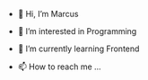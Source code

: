 - 👋 Hi, I’m Marcus
- 👀 I’m interested in Programming
- 🌱 I’m currently learning Frontend

- 📫 How to reach me ...

<!---
Zerowhizkey/Zerowhizkey is a ✨ special ✨ repository because its `README.md` (this file) appears on your GitHub profile.
You can click the Preview link to take a look at your changes.
--->
